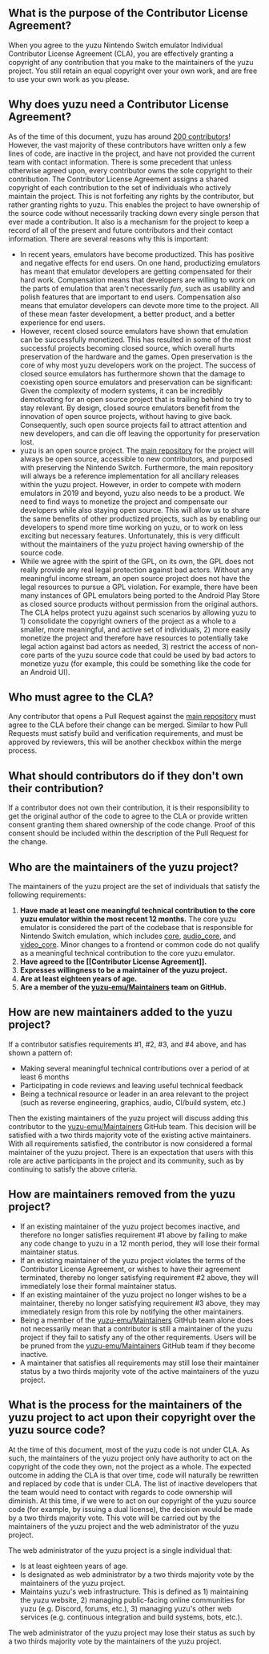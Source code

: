 ## What is the purpose of the Contributor License Agreement?
When you agree to the yuzu Nintendo Switch emulator Individual Contributor License Agreement (CLA), you are effectively granting a copyright of any contribution that you make to the maintainers of the yuzu project. You still retain an equal copyright over your own work, and are free to use your own work as you please.

## Why does yuzu need a Contributor License Agreement?
As of the time of this document, yuzu has around [200 contributors](https://github.com/yuzu-emu/yuzu/graphs/contributors)! However, the vast majority of these contributors have written only a few lines of code, are inactive in the project, and have not provided the current team with contact information. There is some precedent that unless otherwise agreed upon, every contributor owns the sole copyright to their contribution. The Contributor License Agreement assigns a shared copyright of each contribution to the set of individuals who actively maintain the project. This is not forfeiting any rights by the contributor, but rather granting rights to yuzu. This enables the project to have ownership of the source code without necessarily tracking down every single person that ever made a contribution. It also is a mechanism for the project to keep a record of all of the present and future contributors and their contact information. There are several reasons why this is important:
* In recent years, emulators have become productized. This has positive and negative effects for end users. On one hand, productizing emulators has meant that emulator developers are getting compensated for their hard work. Compensation means that developers are willing to work on the parts of emulation that aren't necessarily *fun*, such as usability and polish features that are important to end users. Compensation also means that emulator developers can devote more time to the project. All of these mean faster development, a better product, and a better experience for end users.
* However, recent closed source emulators have shown that emulation can be successfully monetized. This has resulted in some of the most successful projects becoming closed source, which overall hurts preservation of the hardware and the games. Open preservation is the core of why most yuzu developers work on the project. The success of closed source emulators has furthermore shown that the damage to coexisting open source emulators and preservation can be significant: Given the complexity of modern systems, it can be incredibly demotivating for an open source project that is trailing behind to try to stay relevant. By design, closed source emulators benefit from the innovation of open source projects, without having to give back. Consequently, such open source projects fail to attract attention and new developers, and can die off leaving the opportunity for preservation lost.
* yuzu is an open source project. The [main repository](https://github.com/yuzu-emu/yuzu/) for the project will always be open source, accessible to new contributors, and purposed with preserving the Nintendo Switch. Furthermore, the main repository will always be a reference implementation for all ancillary releases within the yuzu project. However, in order to compete with modern emulators in 2019 and beyond, yuzu also needs to be a product. We need to find ways to monetize the project and compensate our developers while also staying open source. This will allow us to share the same benefits of other productized projects, such as by enabling our developers to spend more time working on yuzu, or to work on less exciting but necessary features. Unfortunately, this is very difficult without the maintainers of the yuzu project having ownership of the source code.
* While we agree with the spirit of the GPL, on its own, the GPL does not really provide any real legal protection against bad actors. Without any meaningful income stream, an open source project does not have the legal resources to pursue a GPL violation. For example, there have been many instances of GPL emulators being ported to the Android Play Store as closed source products without permission from the original authors. The CLA helps protect yuzu against such scenarios by allowing yuzu to 1) consolidate the copyright owners of the project as a whole to a smaller, more meaningful, and active set of individuals, 2) more easily monetize the project and therefore have resources to potentially take legal action against bad actors as needed, 3) restrict the access of non-core parts of the yuzu source code that could be used by bad actors to monetize yuzu (for example, this could be something like the code for an Android UI).

## Who must agree to the CLA?
Any contributor that opens a Pull Request against the [main repository](https://github.com/yuzu-emu/yuzu/) must agree to the CLA before their change can be merged. Similar to how Pull Requests must satisfy build and verification requirements, and must be approved by reviewers, this will be another checkbox within the merge process.

## What should contributors do if they don't own their contribution?
If a contributor does not own their contribution, it is their responsibility to get the original author of the code to agree to the CLA or provide written consent granting them shared ownership of the code change. Proof of this consent should be included within the description of the Pull Request for the change.

## Who are the maintainers of the yuzu project?
The maintainers of the yuzu project are the set of individuals that satisfy the following requirements:
1. **Have made at least one meaningful technical contribution to the core yuzu emulator within the most recent 12 months.** The core yuzu emulator is considered the part of the codebase that is responsible for Nintendo Switch emulation, which includes [core](https://github.com/yuzu-emu/yuzu/tree/master/src/core), [audio_core](https://github.com/yuzu-emu/yuzu/tree/master/src/audio_core), and [video_core](https://github.com/yuzu-emu/yuzu/tree/master/src/video_core). Minor changes to a frontend or common code do not qualify as a meaningful technical contribution to the core yuzu emulator.
2. **Have agreed to the [[Contributor License Agreement]].**
3. **Expresses willingness to be a maintainer of the yuzu project.**
4. **Are at least eighteen years of age.**
5. **Are a member of the [yuzu-emu/Maintainers](https://github.com/orgs/yuzu-emu/teams/maintainers/members) team on GitHub.**

## How are new maintainers added to the yuzu project?
If a contributor satisfies requirements #1, #2, #3, and #4 above, and has shown a pattern of:
* Making several meaningful technical contributions over a period of at least 6 months
* Participating in code reviews and leaving useful technical feedback
* Being a technical resource or leader in an area relevant to the project (such as reverse engineering, graphics, audio, CI/build system, etc.)

Then the existing maintainers of the yuzu project will discuss adding this contributor to the [yuzu-emu/Maintainers](https://github.com/orgs/yuzu-emu/teams/maintainers/members) GitHub team. This decision will be satisfied with a two thirds majority vote of the existing active maintainers. With all requirements satisfied, the contributor is now considered a formal maintainer of the yuzu project. There is an expectation that users with this role are active participants in the project and its community, such as by continuing to satisfy the above criteria.

## How are maintainers removed from the yuzu project?
* If an existing maintainer of the yuzu project becomes inactive, and therefore no longer satisfies requirement #1 above by failing to make any code change to yuzu in a 12 month period, they will lose their formal maintainer status.
* If an existing maintainer of the yuzu project violates the terms of the Contributor License Agreement, or wishes to have their agreement terminated, thereby no longer satisfying requirement #2 above, they will immediately lose their formal maintainer status.
* If an existing maintainer of the yuzu project no longer wishes to be a maintainer, thereby no longer satisfying requirement #3 above, they may immediately resign from this role by notifying the other maintainers.
* Being a member of the [yuzu-emu/Maintainers](https://github.com/orgs/yuzu-emu/teams/maintainers/members) GitHub team alone does not necessarily mean that a contributor is still a maintainer of the yuzu project if they fail to satisfy any of the other requirements. Users will be be pruned from the [yuzu-emu/Maintainers](https://github.com/orgs/yuzu-emu/teams/maintainers/members) GitHub team if they become inactive.
* A maintainer that satisfies all requirements may still lose their maintainer status by a two thirds majority vote of the active maintainers of the yuzu project.

## What is the process for the maintainers of the yuzu project to act upon their copyright over the yuzu source code?
At the time of this document, most of the yuzu code is not under CLA. As such, the maintainers of the yuzu project only have authority to act on the copyright of the code they own, not the project as a whole. The expected outcome in adding the CLA is that over time, code will naturally be rewritten and replaced by code that is under CLA. The list of inactive developers that the team would need to contact with regards to code ownership will diminish. At this time, if we were to act on our copyright of the yuzu source code (for example, by issuing a dual license), the decision would be made by a two thirds majority vote. This vote will be carried out by the maintainers of the yuzu project and the web administrator of the yuzu project.

The web administrator of the yuzu project is a single individual that:
* Is at least eighteen years of age.
* Is designated as web administrator by a two thirds majority vote by the maintainers of the yuzu project.
* Maintains yuzu's web infrastructure. This is defined as 1) maintaining the yuzu website, 2) managing public-facing online communities for yuzu (e.g. Discord, forums, etc.), 3) managing yuzu's other web services (e.g. continuous integration and build systems, bots, etc.).

The web administrator of the yuzu project may lose their status as such by a two thirds majority vote by the maintainers of the yuzu project. 
